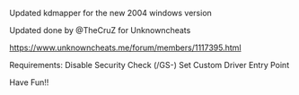 Updated kdmapper for the new 2004 windows version

Updated done by @TheCruZ for Unknowncheats

https://www.unknowncheats.me/forum/members/1117395.html

Requirements:
Disable Security Check (/GS-)
Set Custom Driver Entry Point

Have Fun!!
